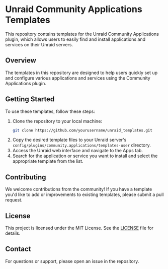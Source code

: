 # Unraid Community Applications Templates

This repository contains templates for the Unraid Community Applications plugin, which allows users to easily find and install applications and services on their Unraid servers.

## Overview

The templates in this repository are designed to help users quickly set up and configure various applications and services using the Community Applications plugin.

## Getting Started

To use these templates, follow these steps:

1. Clone the repository to your local machine:
    ```sh
    git clone https://github.com/yourusername/unraid_templates.git
    ```
2. Copy the desired template files to your Unraid server's `config/plugins/community.applications/templates-user` directory.
3. Access the Unraid web interface and navigate to the Apps tab.
4. Search for the application or service you want to install and select the appropriate template from the list.

## Contributing

We welcome contributions from the community! If you have a template you'd like to add or improvements to existing templates, please submit a pull request.

## License

This project is licensed under the MIT License. See the [LICENSE](LICENSE) file for details.

## Contact

For questions or support, please open an issue in the repository.
